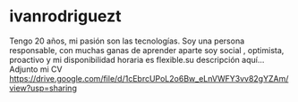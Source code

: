 # ivanrodriguezt
Tengo 20 años, mi pasión son las tecnologías.
Soy una persona responsable, con muchas ganas de
aprender aparte soy social , optimista, proactivo y mi
disponibilidad horaria es flexible.su descripción aquí...
Adjunto mi CV https://drive.google.com/file/d/1cEbrcUPoL2o6Bw_eLnVWFY3vv82gYZAm/view?usp=sharing


